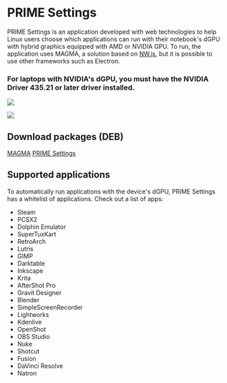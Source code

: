 # PRIME Settings

PRIME Settings is an application developed with web technologies to help Linux users choose which applications can run with their notebook's dGPU with hybrid graphics equipped with AMD or NVIDIA GPU. To run, the application uses MAGMA, a solution based on [NW.js](https://nwjs.io/), but it is possible to use other frameworks such as Electron.

### For laptops with NVIDIA's dGPU, you must have the NVIDIA Driver 435.21 or later driver installed.

![](https://4.bp.blogspot.com/-dpWrK4pLQog/XDf8gkSVfUI/AAAAAAAAWJQ/YK8RveMA5SsT5LCa1lwAckOTyBR_tlBagCLcBGAs/s1600/Screenshot_20190110_221015.png)

![](https://1.bp.blogspot.com/-8l3jXLNJUpE/XYJ9_yqua5I/AAAAAAAAXio/cuXeKSjL3toFgU1J-4hDMMr3b2ETVDI6QCLcBGAsYHQ/s1600/hardware-info.png)

## Download packages (DEB)
[MAGMA](https://drive.google.com/uc?export=download&id=1CEQXWe4BeiTS-0OlTCBGvSXdQ5T8FADN)
[PRIME Settings](https://drive.google.com/uc?export=download&id=1NuO1YZVx2OTKM8d_67Fn9Yp8Ckl8yrh5)


## Supported applications

To automatically run applications with the device's dGPU, PRIME Settings has a whitelist of applications. Check out a list of apps:

- Steam
- PCSX2
- Dolphin Emulator
- SuperTuxKart
- RetroArch
- Lutris
- GIMP
- Darktable
- Inkscape
- Krita
- AfterShot Pro
- Gravit Designer
- Blender
- SimpleScreenRecorder
- Lightworks
- Kdenlive
- OpenShot
- OBS Studio
- Nuke
- Shotcut
- Fusion
- DaVinci Resolve
- Natron
